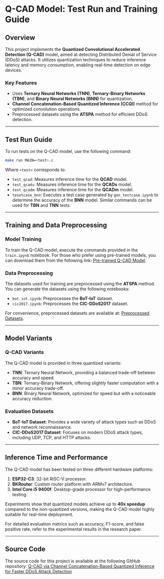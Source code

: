 
# Q-CAD Model: Test Run and Training Guide

## Overview

This project implements the **Quantized Convolutional Accelerated Detection (Q-CAD)** model, aimed at detecting Distributed Denial of Service (DDoS) attacks. It utilizes quantization techniques to reduce inference latency and memory consumption, enabling real-time detection on edge devices.

### Key Features
- Uses **Ternary Neural Networks (TNN)**, **Ternary-Binary Networks (TBN)**, and **Binary Neural Networks (BNN)** for quantization.
- **Channel Concatenation-Based Quantized Inference (CCQI)** method for optimized convolution operations.
- Preprocessed datasets using the **ATSPA** method for efficient DDoS detection.
  
---

## Test Run Guide

To run tests on the Q-CAD model, use the following command:

```bash
make run MAIN=<test>.c
```

Where `<test>` corresponds to:
- `test_qcad`: Measures inference time for the **QCAD** model.
- `test_qcads`: Measures inference time for the **QCADs** model.
- `test_qcadm`: Measures inference time for the **QCADm** model.
- `tesetcase_bnn`: Executes a test case generated by `gen_testcase.ipynb` to determine the accuracy of the **BNN** model. Similar commands can be used for **TBN** and **TNN** tests.

---

## Training and Data Preprocessing

### Model Training
To train the Q-CAD model, execute the commands provided in the `train.ipynb` notebook. For those who prefer using pre-trained models, you can download them from the following link:
[Pre-trained Q-CAD Model](https://drive.google.com/drive/folders/1CV8OykI0Xo0sjkSSTk_Z2LQRtQhyE8ui?usp=sharing).

### Data Preprocessing
The datasets used for training are preprocessed using the **ATSPA** method. You can generate the datasets using the following notebooks:
- `bot_iot.ipynb`: Preprocesses the **BoT-IoT** dataset.
- `cic2017.ipynb`: Preprocesses the **CIC-DDoS2017** dataset.

For convenience, preprocessed datasets are available at:
[Preprocessed Datasets](https://drive.google.com/drive/folders/1jvv_SrJi5V3Bv6t-WdJxV56DpatJeglv?usp=sharing).

---

## Model Variants

### Q-CAD Variants
The Q-CAD model is provided in three quantized variants:
- **TNN**: Ternary Neural Network, providing a balanced trade-off between accuracy and speed.
- **TBN**: Ternary-Binary Network, offering slightly faster computation with a minor accuracy trade-off.
- **BNN**: Binary Neural Network, optimized for speed but with a noticeable accuracy reduction.

### Evaluation Datasets
- **BoT-IoT Dataset**: Provides a wide variety of attack types such as DDoS and network reconnaissance.
- **CIC-DDoS2017 Dataset**: Focuses on modern DDoS attack types, including UDP, TCP, and HTTP attacks.

---

## Inference Time and Performance

The Q-CAD model has been tested on three different hardware platforms:
1. **ESP32-C3**: 32-bit RISC-V processor.
2. **BKRouter**: Custom router platform with ARMv7 architecture.
3. **Intel Core i5 9400f**: Desktop-grade processor for high-performance testing.

Experiments show that quantized models achieve up to **40x speedup** compared to the non-quantized versions, making the Q-CAD model highly suitable for real-time deployment.

For detailed evaluation metrics such as accuracy, F1-score, and false positive rate, refer to the experimental results in the research paper.


---

## Source Code

The source code for this project is available at the following GitHub repository:
[Q-CAD via Channel Concatenation-Based Quantized Inference for Faster DDoS Attack Detection](https://github.com/haiphu1314/-QCAD-via-Channel-Concatenation-Based-Quantized-Inference-for-Faster-DDoS-Attack-Detection.git)
